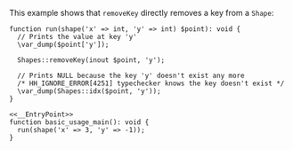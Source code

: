 This example shows that `removeKey` directly removes a key from a `Shape`:

```basic-usage.hack
function run(shape('x' => int, 'y' => int) $point): void {
  // Prints the value at key 'y'
  \var_dump($point['y']);

  Shapes::removeKey(inout $point, 'y');

  // Prints NULL because the key 'y' doesn't exist any more
  /* HH_IGNORE_ERROR[4251] typechecker knows the key doesn't exist */
  \var_dump(Shapes::idx($point, 'y'));
}

<<__EntryPoint>>
function basic_usage_main(): void {
  run(shape('x' => 3, 'y' => -1));
}
```
